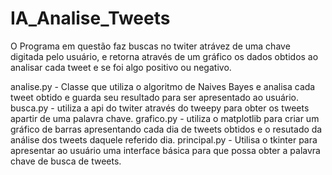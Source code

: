 # IA_Analise_Tweets

O Programa em questão  faz buscas no twiter atrávez de uma chave digitada pelo usuário, e retorna através de um gráfico os dados obtidos ao analisar cada tweet e se foi algo positivo ou negativo.

analise.py - Classe que utiliza o algoritmo de Naives Bayes e analisa cada tweet obtido e guarda seu resultado para ser apresentado ao usuário.
busca.py  - utiliza a api do twiter através do tweepy para obter os tweets apartir de uma palavra chave.
grafico.py - utiliza o matplotlib para criar um gráfico de barras apresentando cada dia de tweets obtidos e o resutado da análise dos tweets daquele referido dia.
principal.py  - Utilisa o tkinter para apresentar ao usuário uma interface básica para que possa obter a palavra chave de busca de tweets.

